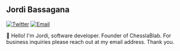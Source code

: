 ## Jordi Bassagana
[![Twitter](https://img.shields.io/badge/Follow%20@programarivm-000000?logo=X&logoColor=white)](https://twitter.com/programarivm)
[![Email](https://img.shields.io/badge/Email-E8E8E8?style=for-the-badge&logo=website&logoColor=white)](mailto:info@programarivm.com)

👋 Hello! I'm Jordi, software developer. Founder of ChesslaBlab. For business inquiries please reach out at my email address. Thank you.
